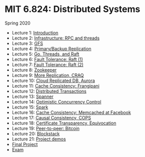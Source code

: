 # MIT 6.824: Distributed Systems

Spring 2020

- Lecture 1: [Introduction](./introduction.md)
- Lecture 2: [Infrastructure: RPC and threads](./infrastructure-rpc-and-threads.md)
- Lecture 3: [GFS](the-google-file-system.md)
- Lecture 4: [Primary/Backup Replication](./primary-backup-replication.md)
- Lecture 5: [Go, Threads, and Raft](./go-threads-and-raft.md)
- Lecture 6: [Fault Tolerance: Raft (1)](./fault-tolerance-raft-1.md)
- Lecture 7: [Fault Tolerance: Raft (2)](./fault-tolerance-raft-2.md)
- Lecture 8: [Zookeeper](./zookeeper.md)
- Lecture 9: [More Replication, CRAQ](./chain-replication-craq.md)
- Lecture 10: [Cloud Replicated DB, Aurora](./database-logging-quorums-amazon-aurora.md)
- Lecture 11: [Cache Consistency: Frangipani](./cache-consistency-frangipani.md)
- Lecture 12: [Distributed Transactions](./distributed-transactions.md)
- Lecture 13: [Spanner](./spanner.md)
- Lecture 14: [Optimistic Concurrency Control](./optimistic-concurrency-control.md)
- Lecture 15: [Spark](./spark.md)
- Lecture 16: [Cache Consistency: Memcached at Facebook](./cache-consistency-memcached-at-facebook.md)
- Lecture 17: [Causal Consistency, COPS](./causal-consistency-cops.md)
- Lecture 18: [Certificate Transparency, Equivocation](./certificate-transparency-equivocation.md)
- Lecture 19: [Peer-to-peer: Bitcoin](./peer-to-peer-bitcoin.md)
- Lecture 20: [Blockstack](./blockstack.md)
- Lecture 21: [Project demos](./project-demos.md)
- [Final Project](./final-project.md)
- [Exam](./exam.md)
